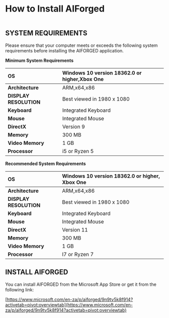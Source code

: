 # How to Install AIForged

|  |
| :--- |


## SYSTEM REQUIREMENTS

Please ensure that your computer meets or exceeds the following system requirements before installing the AIFORGED application.

**Minimum System Requirements**

| **OS** | Windows 10 version 18362.0 or higher,Xbox One |
| :--- | :--- |
| **Architecture** | ARM,x64,x86 |
| **DISPLAY RESOLUTION** | Best viewed in 1980 x 1080 |
| **Keyboard** | Integrated Keyboard |
| **Mouse** | Integrated Mouse |
| **DirectX** | Version 9 |
| **Memory** | 300 MB |
| **Video Memory** | 1 GB |
| **Processor** | i5 or Ryzen 5 |

**Recommended System Requirements**

| **OS** | Windows 10 version 18362.0 or higher, Xbox One |
| :--- | :--- |
| **Architecture** | ARM,x64,x86 |
| **DISPLAY RESOLUTION** | Best viewed in 1980 x 1080 |
| **Keyboard** | Integrated Keyboard |
| **Mouse** | Integrated Mouse |
| **DirectX** | Version 11 |
| **Memory** | 300 MB |
| **Video Memory** | 1 GB |
| **Processor** | I7 or Ryzen 7 |

## INSTALL AIFORGED

You can install AIFORGED from the Microsoft App Store or get it from the following link:

[https://www.microsoft.com/en-za/p/aiforged/9n9tv5k8f914?activetab=pivot:overviewtab](https://www.microsoft.com/en-za/p/aiforged/9n9tv5k8f914?activetab=pivot:overviewtab)

### 

### 

#### 

